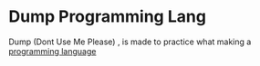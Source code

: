 # Dump Programming Lang
Dump (Dont Use Me Please) , is made to practice what making a [programming language](https://craftinginterpreters.com/scanning.html)
 